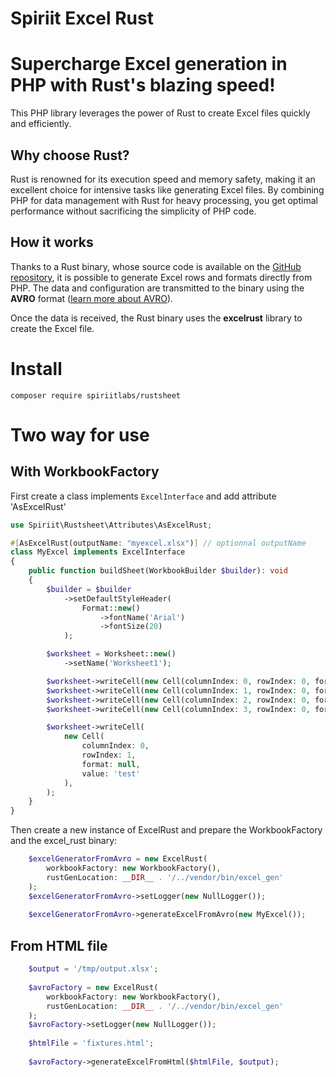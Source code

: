 Spiriit Excel Rust
==================

# Supercharge Excel generation in PHP with Rust's blazing speed!

This PHP library leverages the power of Rust to create Excel files quickly and efficiently.

## Why choose Rust?

Rust is renowned for its execution speed and memory safety, making it an excellent choice for intensive tasks like generating Excel files.
By combining PHP for data management with Rust for heavy processing, you get optimal performance without sacrificing the simplicity of PHP code.

## How it works

Thanks to a Rust binary, whose source code is available on the [GitHub repository](link_to_repo), it is possible to generate Excel rows and
formats directly from PHP. The data and configuration are transmitted to the binary using the **AVRO** format ([learn more about AVRO](link_to_avro)).

Once the data is received, the Rust binary uses the **excelrust** library to create the Excel file.


# Install

`composer require spiriitlabs/rustsheet`

# Two way for use

## With WorkbookFactory

First create a class implements `ExcelInterface` and add attribute 'AsExcelRust'

```php
use Spiriit\Rustsheet\Attributes\AsExcelRust;

#[AsExcelRust(outputName: "myexcel.xlsx")] // optionnal outputName
class MyExcel implements ExcelInterface
{
    public function buildSheet(WorkbookBuilder $builder): void
    {
        $builder = $builder
            ->setDefaultStyleHeader(
                Format::new()
                    ->fontName('Arial')
                    ->fontSize(20)
            );

        $worksheet = Worksheet::new()
            ->setName('Worksheet1');

        $worksheet->writeCell(new Cell(columnIndex: 0, rowIndex: 0, format: null, value: 'Item'));
        $worksheet->writeCell(new Cell(columnIndex: 1, rowIndex: 0, format: null, value: 'Cost'));
        $worksheet->writeCell(new Cell(columnIndex: 2, rowIndex: 0, format: Format::new()->bold(), value: 'Date'));
        $worksheet->writeCell(new Cell(columnIndex: 3, rowIndex: 0, format: Format::new()->bold(), value: 'Autre'));

        $worksheet->writeCell(
            new Cell(
                columnIndex: 0,
                rowIndex: 1,
                format: null,
                value: 'test'
            ),
        );
    }
}
```

Then create a new instance of ExcelRust and prepare the WorkbookFactory and the excel_rust binary:

```php
    $excelGeneratorFromAvro = new ExcelRust(
        workbookFactory: new WorkbookFactory(),
        rustGenLocation: __DIR__ . '/../vendor/bin/excel_gen'
    );
    $excelGeneratorFromAvro->setLogger(new NullLogger());
    
    $excelGeneratorFromAvro->generateExcelFromAvro(new MyExcel());
```

## From HTML file

```php
    $output = '/tmp/output.xlsx';
    
    $avroFactory = new ExcelRust(
        workbookFactory: new WorkbookFactory(),
        rustGenLocation: __DIR__ . '/../vendor/bin/excel_gen'
    );
    $avroFactory->setLogger(new NullLogger());
    
    $htmlFile = 'fixtures.html';
    
    $avroFactory->generateExcelFromHtml($htmlFile, $output);
```

